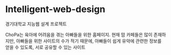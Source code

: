 # Intelligent-web-design
경기대학교 지능웹 설계 프로젝트

ChoPa는 육아에 어려움을 겪는 아빠들을 위한 홈페이지.
현재 맘 카페들은 많이 존재하지만, 아빠들을 위한 사이트의 수가 적기 때문에,
아빠들이 쉽게 유악에 관련한 정보를 얻을 수 있도록, 서로 공유할 수 있는 사이트 
